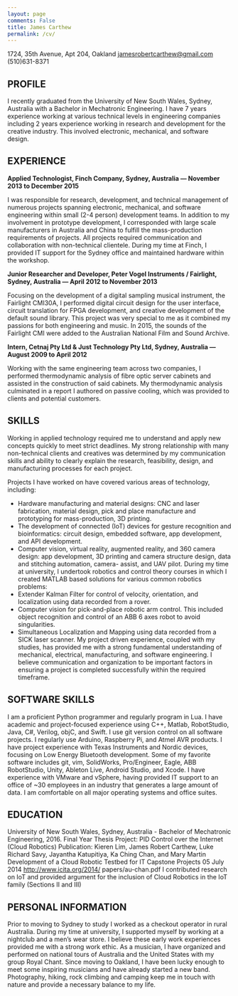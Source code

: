 ```yaml
---
layout: page
comments: False
title: James Carthew
permalink: /cv/
---
```


1724, 35th Avenue, Apt 204, Oakland
jamesrobertcarthew@gmail.com
(510)631-8371

## PROFILE

I recently graduated from the University of New South Wales, Sydney, Australia with a Bachelor in Mechatronic Engineering. I have 7 years experience working at various technical levels in engineering companies including 2 years experience working in research and development for the creative industry. This involved electronic, mechanical, and software design.

## EXPERIENCE

**Applied Technologist, Finch Company, Sydney, Australia — November 2013 to December 2015**

I was responsible for research, development, and technical management of numerous projects spanning electronic, mechanical, and software engineering within small (2-4 person) development teams. In addition to my involvement in prototype development, I corresponded with large scale manufacturers in Australia and China to fulfill the mass-production requirements of projects. All projects required communication and collaboration with non-technical clientele. During my time at Finch, I provided IT support for the Sydney office and maintained hardware within the workshop.

**Junior Researcher and Developer, Peter Vogel Instruments / Fairlight, Sydney, Australia — April 2012 to November 2013**

Focusing on the development of a digital sampling musical instrument, the Fairlight CMI30A, I performed digital circuit design for the user interface, circuit translation for FPGA development, and creative development of the default sound library. This project was very special to me as it combined my passions for both engineering and music. In 2015, the sounds of the Fairlight CMI were added to the Australian National Film and Sound Archive.

**Intern, Cetnaj Pty Ltd & Just Technology Pty Ltd, Sydney, Australia — August 2009 to April 2012**

Working with the same engineering team across two companies, I performed thermodynamic analysis of fibre optic server cabinets and assisted in the construction of said cabinets. My thermodynamic analysis culminated in a report I authored on passive cooling, which was provided to clients and potential customers.

## SKILLS

Working in applied technology required me to understand and apply new concepts quickly to meet strict deadlines. My strong relationship with many non-technical clients and creatives was determined by my communication skills and ability to clearly explain the research, feasibility, design, and manufacturing processes for each project.

Projects I have worked on have covered various areas of technology, including:
- Hardware manufacturing and material designs: CNC and laser fabrication, material
design, pick and place manufacture and prototyping for mass-production, 3D printing.
- The development of connected (IoT) devices for gesture recognition and bioinformatics: circuit design, embedded software, app development, and API development.
- Computer vision, virtual reality, augmented reality, and 360 camera design: app development, 3D printing and camera structure design, data and stitching automation, camera- assist, and UAV pilot.
During my time at university, I undertook robotics and control theory courses in which I created MATLAB based solutions for various common robotics problems:
- Extender Kalman Filter for control of velocity, orientation, and localization using data recorded from a rover.
- Computer vision for pick-and-place robotic arm control. This included object recognition and control of an ABB 6 axes robot to avoid singularities.
- Simultaneous Localization and Mapping using data recorded from a SICK laser scanner.
My project driven experience, coupled with my studies, has provided me with a strong fundamental understanding of mechanical, electrical, manufacturing, and software engineering. I believe communication and organization to be important factors in ensuring a project is completed successfully within the required timeframe.

## SOFTWARE SKILLS
I am a proficient Python programmer and regularly program in Lua. I have academic and project-focused experience using C++, Matlab, RobotStudio, Java, C#, Verilog, objC, and Swift. I use git version control on all software projects. I regularly use Arduino, Raspberry Pi, and Atmel AVR products. I have project experience with Texas Instruments and Nordic devices, focusing on Low Energy Bluetooth development.
Some of my favorite software includes git, vim, SolidWorks, Pro/Engineer, Eagle, ABB RobotStudio, Unity, Ableton Live, Android Studio, and Xcode. I have experience with VMware and vSphere, having provided IT support to an office of ~30 employees in an industry that generates a large amount of data.
I am comfortable on all major operating systems and office suites.

## EDUCATION
University of New South Wales, Sydney, Australia - Bachelor of Mechatronic Engineering, 2016.
Final Year Thesis Project: PID Control over the Internet (Cloud Robotics)
Publication: Kieren Lim, James Robert Carthew, Luke Richard Savy, Jayantha Katupitiya, Ka Ching Chan, and Mary Martin Development of a Cloud Robotic Testbed for IT Capstone Projects 05 July 2014 http://www.icita.org/2014/ papers/au-chan.pdf
I contributed research on IoT and provided argument for the inclusion of Cloud Robotics in the IoT family (Sections II and III)

## PERSONAL INFORMATION
Prior to moving to Sydney to study I worked as a checkout operator in rural Australia. During my time at university, I supported myself by working at a nightclub and a men’s wear store. I believe these early work experiences provided me with a strong work ethic.
As a musician, I have organized and performed on national tours of Australia and the United States with my group Royal Chant. Since moving to Oakland, I have been lucky enough to meet some inspiring musicians and have already started a new band.
Photography, hiking, rock climbing and camping keep me in touch with nature and provide a necessary balance to my life.
